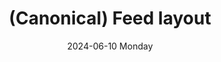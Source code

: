---
date:
- 2024-06-10 Monday
coverimage: ../assets/feed.webp
description: A canonical layout for items that can flow into a feed
type: showcase/layouts/canonical
layout: feed
title: (Canonical) Feed layout
tags:
categories:
lastMod: 2024-06-13
---